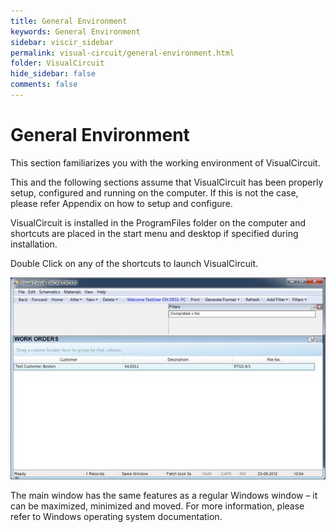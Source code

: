 ```yaml
---
title: General Environment
keywords: General Environment
sidebar: viscir_sidebar
permalink: visual-circuit/general-environment.html
folder: VisualCircuit
hide_sidebar: false
comments: false
---
```


# General Environment



This section familiarizes you with the working environment of VisualCircuit.

This and the following sections assume that VisualCircuit has been properly setup, configured and running on the computer. If this is not the case, please refer Appendix on how to setup and configure.

VisualCircuit is installed in the ProgramFiles folder on the computer and shortcuts are placed in the start menu and desktop if specified during installation.

Double Click on any of the shortcuts to launch VisualCircuit.

![](/images/general-environment.png)

The main window has the same features as a regular Windows window – it can be maximized, minimized and moved. For more information, please refer to Windows operating system documentation.



